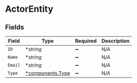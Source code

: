 # ActorEntity


## Fields

| Field                                               | Type                                                | Required                                            | Description                                         |
| --------------------------------------------------- | --------------------------------------------------- | --------------------------------------------------- | --------------------------------------------------- |
| `ID`                                                | **string*                                           | :heavy_minus_sign:                                  | N/A                                                 |
| `Name`                                              | **string*                                           | :heavy_minus_sign:                                  | N/A                                                 |
| `Email`                                             | **string*                                           | :heavy_minus_sign:                                  | N/A                                                 |
| `Type`                                              | [*components.Type](../../models/components/type.md) | :heavy_minus_sign:                                  | N/A                                                 |